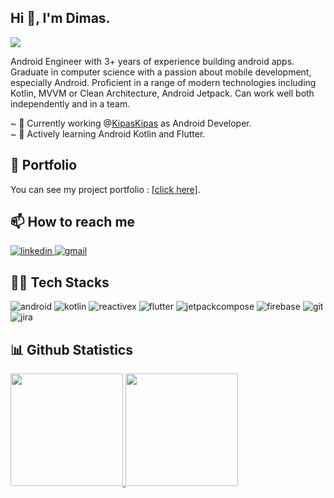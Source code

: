 ## Hi 👋, I'm Dimas.
![](https://komarev.com/ghpvc/?username=dimasaryamurdiyan)

Android Engineer with 3+ years of experience building android apps. Graduate in computer science with a passion about mobile development, especially Android. Proficient in a range of modern technologies including Kotlin, MVVM or Clean Architecture, Android Jetpack. Can work well both independently and in a team.

~ 🏢 Currently working @[KipasKipas](https://kipaskipas.com/) as Android Developer. <br/>
~ 🌱 Actively learning Android Kotlin and Flutter.

## :notebook: Portfolio
You can see my project portfolio : [[click here]](https://drive.google.com/drive/folders/1GIK8Pp6KSA92EaNWDyiIXwGckSQt3uB9?usp=drive_link).
  
## 📫 How to reach me
  <a href="https://linkedin.com/in/dimas-arya-murdiyan">
    <img alt="linkedin" src="https://img.shields.io/badge/LinkedIn-0077B5?style=for-the-badge&logo=linkedin&logoColor=white" />
  </a>
  <a href="mailto:dimasaryamurdiyan123@gmail.com">
   <img alt="gmail" src="https://img.shields.io/badge/Gmail-D14836?style=for-the-badge&logo=gmail&logoColor=white" />
  </a>


## 👨‍💻 Tech Stacks
<p>
  <img alt="android" src="https://img.shields.io/badge/android-34A853?style=for-the-badge&logo=android&logoColor=white" />
  <img alt="kotlin" src="https://img.shields.io/badge/kotlin-7F52FF?style=for-the-badge&logo=kotlin&logoColor=white" />
  <img alt="reactivex" src="https://img.shields.io/badge/reactivex-B7178C?style=for-the-badge&logo=reactivex&logoColor=white" />
  <img alt="flutter" src="https://img.shields.io/badge/flutter-02569B?style=for-the-badge&logo=flutter&logoColor=white" />
  <img alt="jetpackcompose" src="https://img.shields.io/badge/jetpackcompose-4285F4?style=for-the-badge&logo=jetpackcompose&logoColor=white" />
  <img alt="firebase" src="https://img.shields.io/badge/firebase-FFCA28?style=for-the-badge&logo=firebase&logoColor=white" />
  <img alt="git" src="https://img.shields.io/badge/GIT-E44C30?style=for-the-badge&logo=git&logoColor=white" />
  <img alt="jira" src="https://img.shields.io/badge/Jira-0052CC?style=for-the-badge&logo=Jira&logoColor=white" />
</p>

## 📊 Github Statistics
<p align="left">
  <a href="https://github.com/dimasaryamurdiyan">
    <img height="180em" src="https://github-readme-stats-eight-theta.vercel.app/api?username=dimasaryamurdiyan&show_icons=true&include_all_commits=true&count_private=true"/>
    <img height="180em" src="https://github-readme-stats-eight-theta.vercel.app/api/top-langs/?username=dimasaryamurdiyan&layout=compact"/>
  </a>
</p>

